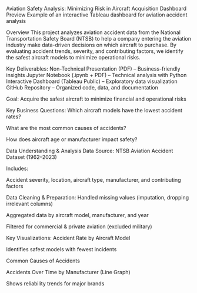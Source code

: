 Aviation Safety Analysis: Minimizing Risk in Aircraft Acquisition
Dashboard Preview Example of an interactive Tableau dashboard for aviation accident analysis

Overview
This project analyzes aviation accident data from the National Transportation Safety Board (NTSB) to help a company entering the aviation industry make data-driven decisions on which aircraft to purchase. By evaluating accident trends, severity, and contributing factors, we identify the safest aircraft models to minimize operational risks.

Key Deliverables:
Non-Technical Presentation (PDF) – Business-friendly insights
Jupyter Notebook (.ipynb + PDF) – Technical analysis with Python
Interactive Dashboard (Tableau Public) – Exploratory data visualization
GitHub Repository – Organized code, data, and documentation


Goal: Acquire the safest aircraft to minimize financial and operational risks

Key Business Questions:
Which aircraft models have the lowest accident rates?

What are the most common causes of accidents?

How does aircraft age or manufacturer impact safety?

Data Understanding & Analysis
Data Source:
NTSB Aviation Accident Dataset (1962–2023)

Includes:

Accident severity, location, aircraft type, manufacturer, and contributing factors

Data Cleaning & Preparation:
Handled missing values (imputation, dropping irrelevant columns)

Aggregated data by aircraft model, manufacturer, and year

Filtered for commercial & private aviation (excluded military)

Key Visualizations:
Accident Rate by Aircraft Model

Identifies safest models with fewest incidents

Common Causes of Accidents 

Accidents Over Time by Manufacturer (Line Graph)

Shows reliability trends for major brands
